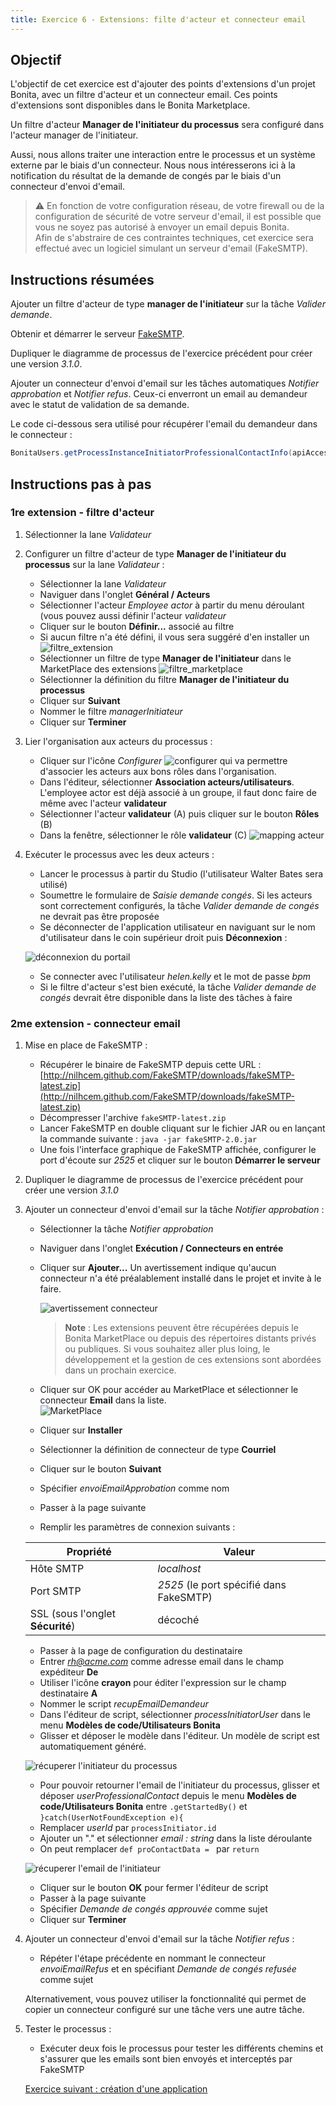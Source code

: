 ```yaml
---
title: Exercice 6 - Extensions: filte d'acteur et connecteur email
---
```


## Objectif

L'objectif de cet exercice est d'ajouter des points d'extensions d'un projet Bonita, avec un filtre d'acteur et un connecteur email. Ces points d'extensions sont disponibles dans le Bonita Marketplace.

Un filtre d'acteur **Manager de l'initiateur du processus** sera configuré dans l'acteur manager de l'initiateur.

Aussi, nous allons traiter une interaction entre le processus et un système externe par le biais d'un connecteur. Nous nous intéresserons ici à la notification du résultat de la demande de congés par le biais d'un connecteur d'envoi d'email.

> ⚠ En fonction de votre configuration réseau, de votre firewall ou de la configuration de sécurité de votre serveur d'email, il est possible que vous ne soyez pas autorisé à envoyer un email depuis Bonita.  
> Afin de s'abstraire de ces contraintes techniques, cet exercice sera effectué avec un logiciel simulant un serveur d'email (FakeSMTP).

## Instructions résumées

Ajouter un filtre d'acteur de type **manager de l'initiateur** sur la tâche *Valider demande*.

Obtenir et démarrer le serveur [FakeSMTP](http://nilhcem.github.io/FakeSMTP/downloads/fakeSMTP-latest.zip).

Dupliquer le diagramme de processus de l'exercice précédent pour créer une version *3.1.0*.

Ajouter un connecteur d'envoi d'email sur les tâches automatiques *Notifier approbation* et *Notifier refus*. Ceux-ci enverront un email au demandeur avec le statut de validation de sa demande.

Le code ci-dessous sera utilisé pour récupérer l'email du demandeur dans le connecteur :

```groovy
BonitaUsers.getProcessInstanceInitiatorProfessionalContactInfo(apiAccessor,processInstanceId).email
```
## Instructions pas à pas

### 1re extension - filtre d'acteur
1. Sélectionner la lane *Validateur*

2. Configurer un filtre d'acteur de type **Manager de l'initiateur du processus** sur la lane *Validateur* :
   - Sélectionner la lane *Validateur*
   - Naviguer dans l'onglet **Général / Acteurs**
   - Sélectionner l'acteur *Employee actor* à partir du menu déroulant (vous pouvez aussi définir l'acteur *validateur*
   - Cliquer sur le bouton **Définir...** associé au filtre
   - Si aucun filtre n'a été défini, il vous sera suggéré d'en installer un
     ![filtre_extension](images/ex04/ex4_10.png)
   - Sélectionner un filtre de type **Manager de l'initiateur** dans le MarketPlace des extensions
     ![filtre_marketplace](images/ex04/ex4_11.png)
   - Sélectionner la définition du filtre **Manager de l'initiateur du processus**
   - Cliquer sur **Suivant**
   - Nommer le filtre *managerInitiateur*
   - Cliquer sur **Terminer**

3. Lier l'organisation aux acteurs du processus :
   - Cliquer sur l'icône *Configurer* ![configurer](images/ex04/ex4_06.png) qui va permettre d'associer les acteurs aux bons rôles dans l'organisation.
   - Dans l'éditeur, sélectionner **Association acteurs/utilisateurs**. L'employee actor est déjà associé à un groupe, il faut donc faire de même avec l'acteur **validateur**
   - Sélectionner l'acteur **validateur** (A) puis cliquer sur le bouton **Rôles** (B)
   - Dans la fenêtre, sélectionner le rôle **validateur** (C)
     ![mapping acteur](images/ex04/ex4_07.png)

4. Exécuter le processus avec les deux acteurs :
   - Lancer le processus à partir du Studio (l'utilisateur Walter Bates sera utilisé)
   - Soumettre le formulaire de *Saisie demande congés*. Si les acteurs sont correctement configurés, la tâche *Valider demande de congés* ne devrait pas être proposée
   - Se déconnecter de l'application utilisateur en naviguant sur le nom d'utilisateur dans le coin supérieur droit puis **Déconnexion** :

   ![déconnexion du portail](images/ex04/ex4_08.png)

   - Se connecter avec l'utilisateur *helen.kelly* et le mot de passe *bpm*
   - Si le filtre d'acteur s'est bien exécuté, la tâche *Valider demande de congés* devrait être disponible dans la liste des tâches à faire

### 2me extension - connecteur email
1. Mise en place de FakeSMTP :
   - Récupérer le binaire de FakeSMTP depuis cette URL : [http://nilhcem.github.com/FakeSMTP/downloads/fakeSMTP-latest.zip](http://nilhcem.github.com/FakeSMTP/downloads/fakeSMTP-latest.zip)
   - Décompresser l'archive `fakeSMTP-latest.zip`
   - Lancer FakeSMTP en double cliquant sur le fichier JAR ou en lançant la commande suivante : `java -jar fakeSMTP-2.0.jar`
   - Une fois l'interface graphique de FakeSMTP affichée, configurer le port d'écoute sur *2525* et cliquer sur le bouton **Démarrer le serveur**

2. Dupliquer le diagramme de processus de l'exercice précédent pour créer une version *3.1.0*

3. Ajouter un connecteur d'envoi d'email sur la tâche *Notifier approbation* :
   - Sélectionner la tâche *Notifier approbation*
   - Naviguer dans l'onglet **Exécution / Connecteurs en entrée**
   - Cliquer sur **Ajouter\...**
     Un avertissement  indique qu'aucun connecteur n'a été préalablement installé dans le projet et invite à le faire. 
     
     ![avertissement connecteur](images/ex05/ex5_00.png)
     >**Note** : Les extensions peuvent être récupérées depuis le Bonita MarketPlace ou depuis des répertoires distants privés ou publiques. Si vous souhaitez aller plus loing, le développement et la gestion de ces extensions sont abordées dans un prochain exercice.
   - Cliquer sur OK pour accéder au MarketPlace et sélectionner le connecteur **Email** dans la liste.  
     ![MarketPlace](images/ex05/ex5_02.png)
   - Cliquer sur **Installer**  
   - Sélectionner la définition de connecteur de type **Courriel**
   - Cliquer sur le bouton **Suivant**
   - Spécifier *envoiEmailApprobation* comme nom
   - Passer à la page suivante
   - Remplir les paramètres de connexion suivants :

   Propriété | Valeur
   --------- | ------
   Hôte SMTP | *localhost*
   Port SMTP | *2525* (le port spécifié dans FakeSMTP)
   SSL (sous l'onglet **Sécurité**) | décoché 

   - Passer à la page de configuration du destinataire
   - Entrer *rh@acme.com* comme adresse email dans le champ expéditeur **De**
   - Utiliser l'icône **crayon** pour éditer l'expression sur le champ destinataire **A**
   - Nommer le script *recupEmailDemandeur*
   - Dans l'éditeur de script, sélectionner *processInitiatorUser* dans le menu **Modèles de code/Utilisateurs Bonita**
   - Glisser et déposer le modèle dans l'éditeur. Un modèle de script est automatiquement généré.
   
   ![récuperer l'initiateur du processus](images/ex05/ex5_04.png)
   
   - Pour pouvoir retourner l'email de l'initiateur du processus, glisser et déposer *userProfessionalContact* depuis le menu **Modèles de code/Utilisateurs Bonita** entre `.getStartedBy()` et `}catch(UserNotFoundException e){`
   - Remplacer *userId* par `processInitiator.id`
   - Ajouter un "." et sélectionner *email : string* dans la liste déroulante
   - On peut remplacer `def proContactData = ` par `return`
   
   ![récuperer l'email de l'initiateur](images/ex05/ex5_05.png)
   
   - Cliquer sur le bouton **OK** pour fermer l'éditeur de script
   - Passer à la page suivante
   - Spécifier *Demande de congés approuvée* comme sujet
   - Cliquer sur **Terminer**

4. Ajouter un connecteur d'envoi d'email sur la tâche *Notifier refus* :
   - Répéter l'étape précédente en nommant le connecteur *envoiEmailRefus* et en spécifiant *Demande de congés refusée* comme sujet

   Alternativement, vous pouvez utiliser la fonctionnalité qui permet de copier un connecteur configuré sur une tâche vers une autre tâche.

5. Tester le processus :
   - Exécuter deux fois le processus pour tester les différents chemins et s'assurer que les emails sont bien envoyés et interceptés par FakeSMTP

   [Exercice suivant : création d'une application](07-applications.md)

